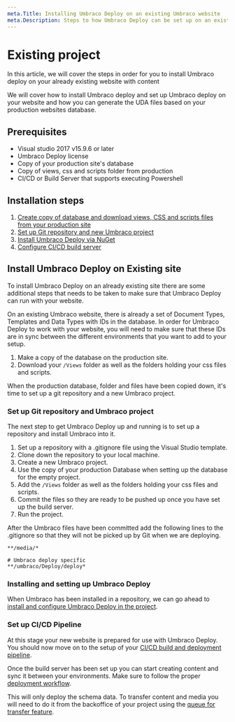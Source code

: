 ```yaml
---
meta.Title: Installing Umbraco Deploy on an existing Umbraco website
meta.Description: Steps to how Umbraco Deploy can be set up on an existing Umbraco website
---
```


# Existing project

In this article, we will cover the steps in order for you to install Umbraco deploy on your already existing website with content

We will cover how to install Umbraco deploy and set up Umbraco deploy on your website and how you can generate the UDA files based on your production websites database.

## Prerequisites

* Visual studio 2017 v15.9.6 or later
* Umbraco Deploy license
* Copy of your production site's database
* Copy of views, css and scripts folder from production
* CI/CD or Build Server that supports executing Powershell

## Installation steps

1. [Create copy of database and download views, CSS and scripts files from your production site](existing-site.md#install-umbraco-deploy-on-existing-site)
2. [Set up Git repository and new Umbraco project](existing-site.md#set-up-git-repository-and-umbraco-project)
3. [Install Umbraco Deploy via NuGet](existing-site.md#installing-and-setting-up-umbraco-deploy)
4. [Configure CI/CD build server](existing-site.md#set-up-cicd-pipeline)

## Install Umbraco Deploy on Existing site

To install Umbraco Deploy on an already existing site there are some additional steps that needs to be taken to make sure that Umbraco Deploy can run with your website.

On an existing Umbraco website, there is already a set of Document Types, Templates and Data Types with IDs in the database. In order for Umbraco Deploy to work with your website, you will need to make sure that these IDs are in sync between the different environments that you want to add to your setup.

1. Make a copy of the database on the production site.
2. Download your `/Views` folder as well as the folders holding your css files and scripts.

When the production database, folder and files have been copied down, it's time to set up a git repository and a new Umbraco project.

### Set up Git repository and Umbraco project

The next step to get Umbraco Deploy up and running is to set up a repository and install Umbraco into it.

1. Set up a repository with a .gitignore file using the Visual Studio template.
2. Clone down the repository to your local machine.
3. Create a new Umbraco project.
4. Use the copy of your production Database when setting up the database for the empty project.
5. Add the `/Views` folder as well as the folders holding your css files and scripts.
6. Commit the files so they are ready to be pushed up once you have set up the build server.
7. Run the project.

After the Umbraco files have been committed add the following lines to the .gitignore so that they will not be picked up by Git when we are deploying.

```
**/media/*

# Umbraco deploy specific
**/umbraco/Deploy/deploy*
```

### Installing and setting up Umbraco Deploy

When Umbraco has been installed in a repository, we can go ahead to [install and configure Umbraco Deploy in the project](./).

### Set up CI/CD Pipeline

At this stage your new website is prepared for use with Umbraco Deploy. You should now move on to the setup of your [CI/CD build and deployment pipeline](../cicd-Pipeline/).

Once the build server has been set up you can start creating content and sync it between your environments. Make sure to follow the proper [deployment workflow](../../deployment-workflow/).

This will only deploy the schema data. To transfer content and media you will need to do it from the backoffice of your project using the [queue for transfer feature](../../deployment-workflow/content-transfer.md).
